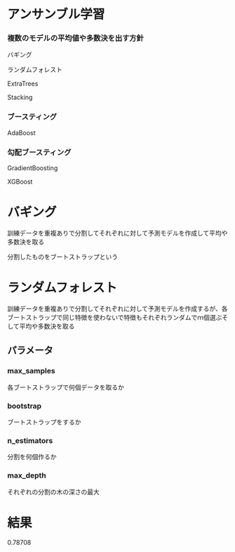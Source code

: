 # アンサンブル学習
### 複数のモデルの平均値や多数決を出す方針
バギング

ランダムフォレスト

ExtraTrees

Stacking

### ブースティング
AdaBoost
### 勾配ブースティング
GradientBoosting

XGBoost
# バギング
訓練データを重複ありで分割してそれぞれに対して予測モデルを作成して平均や多数決を取る

分割したものをブートストラップという
# ランダムフォレスト
訓練データを重複ありで分割してそれぞれに対して予測モデルを作成するが、各ブートストラップで同じ特徴を使わないで特徴もそれぞれランダムでｍ個選ぶそして平均や多数決を取る
## パラメータ
### max_samples
各ブートストラップで何個データを取るか
### bootstrap
ブートストラップをするか
### n_estimators
分割を何個作るか
### max_depth
それぞれの分割の木の深さの最大
# 結果
0.78708
